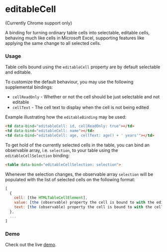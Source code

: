 editableCell
============

(Currently Chrome support only)

A binding for turning ordinary table cells into selectable, editable cells, 
behaving much like cells in Microsoft Excel, supporting features like applying 
the same change to all selected cells.

### Usage

Table cells bound using the `editableCell` property are by default selectable and editable. 

To customize the default behaviour, you may use the following supplemental bindings:

 - `cellReadOnly` - Whether or not the cell should be just selectable and not editable
 - `cellText` - The cell text to display when the cell is not being edited

Example illustrating how the `editableBinding` may be used:

```html
<td data-bind="editableCell: id, cellReadOnly: true"></td>
<td data-bind="editableCell: name"></td>
<td data-bind="editableCell: age, cellText: age() + ' years'"></td>
```

To get hold of the currently selected cells in the table, you can bind an observable array, i.e. `selection`, to your table using the `editableCellSelection` binding:

```html
<table data-bind="editableCellSelection: selection">
```

Whenever the selection changes, the observable array `selection` will be populated with the list of selected cells on the following format:

```javascript
[
  {
    cell: [the HTMLTableCellElement],
	value: [the (observable) property the cell is bound to with the editableCell binding],
	text: [the (observable) property the cell is bound to with the cellText binding, or else same as value]
  },
  ...
]
```

### Demo

Check out the live [demo](http://gnab.github.com/knockout-bindings/editableCell/).